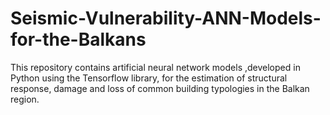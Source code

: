 # Seismic-Vulnerability-ANN-Models-for-the-Balkans
This repository contains artificial neural network models ,developed in Python using the Tensorflow library, for the estimation of structural response, damage and loss of common building typologies in the Balkan region.
